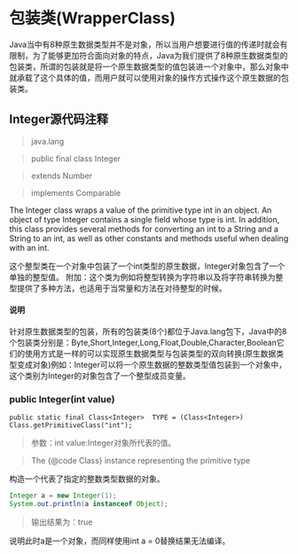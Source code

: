 # 包装类(WrapperClass)
Java当中有8种原生数据类型并不是对象，所以当用户想要进行值的传递时就会有限制，为了能够更加符合面向对象的特点，Java为我们提供了8种原生数据类型的包装类，所谓的包装就是将一个原生数据类型的值包装进一个对象中，那么对象中就承载了这个具体的值，而用户就可以使用对象的操作方式操作这个原生数据的包装类。

## Integer源代码注释
>java.lang

>public final class Integer

>extends Number

>implements Comparable<Integer>

The Integer class wraps a value of the primitive type int in an object. An object of type Integer contains a single field whose type is int.
In addition, this class provides several methods for converting an int to a String and a String to an int, as well as other constants and methods useful when dealing with an int.


这个整型类在一个对象中包装了一个int类型的原生数据，Integer对象包含了一个单独的整型值。
附加：这个类为例如将整型转换为字符串以及将字符串转换为整型提供了多种方法，也适用于当常量和方法在对待整型的时候。
#### 说明
针对原生数据类型的包装，所有的包装类(8个)都位于Java.lang包下，Java中的8个包装类分别是：Byte,Short,Integer,Long,Float,Double,Character,Boolean它们的使用方式是一样的可以实现原生数据类型与包装类型的双向转换(原生数据类型变成对象)例如：Integer可以将一个原生数据的整数类型值包装到一个对象中，这个类别为Integer的对象包含了一个整型成员变量。


### public Integer(int value)
```
public static final Class<Integer>  TYPE = (Class<Integer>) Class.getPrimitiveClass("int");
```
>参数：int value:Integer对象所代表的值。

>The {@code Class} instance representing the primitive type

构造一个代表了指定的整数类型数据的对象。

```java
Integer a = new Integer(1);
System.out.println(a instanceof Object);
```
>输出结果为：true

说明此时a是一个对象，而同样使用int a = 0替换结果无法编译。
